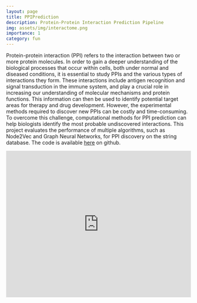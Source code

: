 ```yaml
---
layout: page
title: PPIPrediction
description: Protein-Protein Interaction Prediction Pipeline
img: assets/img/interactome.png
importance: 1
category: fun
---
```


Protein-protein interaction (PPI) refers to the interaction between two or more protein molecules. In order to gain a deeper understanding of the biological processes that occur within cells, both under normal and diseased conditions, it is essential to study PPIs and the various types of interactions they form. These interactions include antigen recognition and signal transduction in the immune system, and play a crucial role in increasing our understanding of molecular mechanisms and protein functions. This information can then be used to identify potential target areas for therapy and drug development. However, the experimental methods required to discover new PPIs can be costly and time-consuming. To overcome this challenge, computational methods for PPI prediction can help biologists identify the most probable undiscovered interactions. This project evaluates the performance of multiple algorithms, such as Node2Vec and Graph Neural Networks, for PPI discovery on the string database. The code is available <a href="https://github.com/ArthurBoschet/PPIPrediction">here</a> on github.

<a href="https://wandb.ai/artbo2505/string_predict_GAT/reports/GAT-Hyperparameter-Search--VmlldzozNTQwNDk0?accessToken=nauxje17csixi1y2jrpvsn07d6n9tv1l706alpiezpwqukr4izojc05pb1bo2s97#hyperparameter-search">
<html>
<head><meta charset="utf-8" />
    <link rel="stylesheet" href="{{ '/public/css/app.css' | absolute_url }}">
</head>
<body>
    <div class="video-container .container">
        <iframe src="https://wandb.ai/artbo2505/string_predict_GAT/reports/GAT-Hyperparameter-Search--VmlldzozNTQwNDk0?accessToken=nauxje17csixi1y2jrpvsn07d6n9tv1l706alpiezpwqukr4izojc05pb1bo2s97#hyperparameter-search" width="100%" height="400"  allowfullscreen="" frameborder="0">
        </iframe>
    </div>
</body>
</html>
</a>
<div class="caption">
</div>